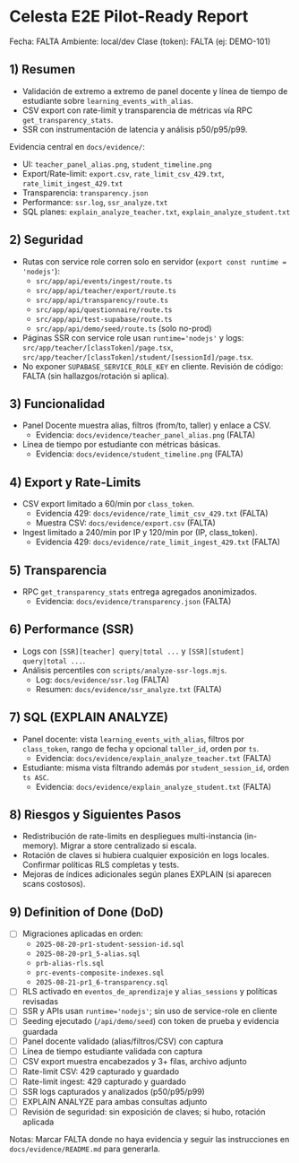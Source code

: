 # Celesta E2E Pilot-Ready Report

Fecha: FALTA
Ambiente: local/dev
Clase (token): FALTA (ej: DEMO-101)

## 1) Resumen
- Validación de extremo a extremo de panel docente y línea de tiempo de estudiante sobre `learning_events_with_alias`.
- CSV export con rate-limit y transparencia de métricas vía RPC `get_transparency_stats`.
- SSR con instrumentación de latencia y análisis p50/p95/p99.

Evidencia central en `docs/evidence/`:
- UI: `teacher_panel_alias.png`, `student_timeline.png`
- Export/Rate-limit: `export.csv`, `rate_limit_csv_429.txt`, `rate_limit_ingest_429.txt`
- Transparencia: `transparency.json`
- Performance: `ssr.log`, `ssr_analyze.txt`
- SQL planes: `explain_analyze_teacher.txt`, `explain_analyze_student.txt`

## 2) Seguridad
- Rutas con service role corren solo en servidor (`export const runtime = 'nodejs'`):
  - `src/app/api/events/ingest/route.ts`
  - `src/app/api/teacher/export/route.ts`
  - `src/app/api/transparency/route.ts`
  - `src/app/api/questionnaire/route.ts`
  - `src/app/api/test-supabase/route.ts`
  - `src/app/api/demo/seed/route.ts` (solo no-prod)
- Páginas SSR con service role usan `runtime='nodejs'` y logs: `src/app/teacher/[classToken]/page.tsx`, `src/app/teacher/[classToken]/student/[sessionId]/page.tsx`.
- No exponer `SUPABASE_SERVICE_ROLE_KEY` en cliente. Revisión de código: FALTA (sin hallazgos/rotación si aplica).

## 3) Funcionalidad
- Panel Docente muestra alias, filtros (from/to, taller) y enlace a CSV.
  - Evidencia: `docs/evidence/teacher_panel_alias.png` (FALTA)
- Línea de tiempo por estudiante con métricas básicas.
  - Evidencia: `docs/evidence/student_timeline.png` (FALTA)

## 4) Export y Rate-Limits
- CSV export limitado a 60/min por `class_token`.
  - Evidencia 429: `docs/evidence/rate_limit_csv_429.txt` (FALTA)
  - Muestra CSV: `docs/evidence/export.csv` (FALTA)
- Ingest limitado a 240/min por IP y 120/min por (IP, class_token).
  - Evidencia 429: `docs/evidence/rate_limit_ingest_429.txt` (FALTA)

## 5) Transparencia
- RPC `get_transparency_stats` entrega agregados anonimizados.
  - Evidencia: `docs/evidence/transparency.json` (FALTA)

## 6) Performance (SSR)
- Logs con `[SSR][teacher] query|total ...` y `[SSR][student] query|total ...`.
- Análisis percentiles con `scripts/analyze-ssr-logs.mjs`.
  - Log: `docs/evidence/ssr.log` (FALTA)
  - Resumen: `docs/evidence/ssr_analyze.txt` (FALTA)

## 7) SQL (EXPLAIN ANALYZE)
- Panel docente: vista `learning_events_with_alias`, filtros por `class_token`, rango de fecha y opcional `taller_id`, orden por `ts`.
  - Evidencia: `docs/evidence/explain_analyze_teacher.txt` (FALTA)
- Estudiante: misma vista filtrando además por `student_session_id`, orden `ts ASC`.
  - Evidencia: `docs/evidence/explain_analyze_student.txt` (FALTA)

## 8) Riesgos y Siguientes Pasos
- Redistribución de rate-limits en despliegues multi-instancia (in-memory). Migrar a store centralizado si escala.
- Rotación de claves si hubiera cualquier exposición en logs locales. Confirmar políticas RLS completas y tests.
- Mejoras de índices adicionales según planes EXPLAIN (si aparecen scans costosos).

## 9) Definition of Done (DoD)
- [ ] Migraciones aplicadas en orden:
  - `2025-08-20-pr1-student-session-id.sql`
  - `2025-08-20-pr1_5-alias.sql`
  - `prb-alias-rls.sql`
  - `prc-events-composite-indexes.sql`
  - `2025-08-21-pr1_6-transparency.sql`
- [ ] RLS activado en `eventos_de_aprendizaje` y `alias_sessions` y políticas revisadas
- [ ] SSR y APIs usan `runtime='nodejs'`; sin uso de service-role en cliente
- [ ] Seeding ejecutado (`/api/demo/seed`) con token de prueba y evidencia guardada
- [ ] Panel docente validado (alias/filtros/CSV) con captura
- [ ] Línea de tiempo estudiante validada con captura
- [ ] CSV export muestra encabezados y 3+ filas, archivo adjunto
- [ ] Rate-limit CSV: 429 capturado y guardado
- [ ] Rate-limit ingest: 429 capturado y guardado
- [ ] SSR logs capturados y analizados (p50/p95/p99)
- [ ] EXPLAIN ANALYZE para ambas consultas adjunto
- [ ] Revisión de seguridad: sin exposición de claves; si hubo, rotación aplicada

Notas: Marcar FALTA donde no haya evidencia y seguir las instrucciones en `docs/evidence/README.md` para generarla.
